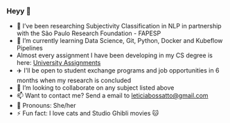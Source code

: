### Heyy 👋

- 🔭 I’ve been researching Subjectivity Classification in NLP in partnership with the São Paulo Research Foundation - FAPESP
- 🌱 I’m currently learning Data Science, Git, Python, Docker and Kubeflow Pipelines
- Almost every assignment I have been developing in my CS degree is here: [University Assignments](https://github.com/letMarchezi/UniversityAssignments)
- ✈️ I'll be open to student exchange programs and job opportunities in 6 months when my research is concluded
- 👯 I’m looking to collaborate on any subject listed above
- 📫 Want to contact me? Send a email to leticiabossatto@gmail.com
- :hibiscus: Pronouns: She/her
- ⚡ Fun fact: I love cats and Studio Ghibli movies :cat: 


<!--
**letMarchezi/letMarchezi** is a ✨ _special_ ✨ repository because its `README.md` (this file) appears on your GitHub profile.

Here are some ideas to get you started:

- 🔭 I’m currently working on ...
- 🌱 I’m currently learning ...
- 👯 I’m looking to collaborate on ...
- 🤔 I’m looking for help with ...
- 💬 Ask me about ...
- 📫 How to reach me: ...
- 😄 Pronouns: ...
- ⚡ Fun fact: ...
-->
